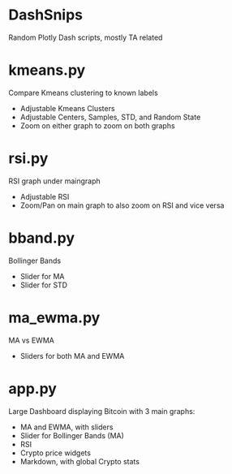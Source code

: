 # DashSnips
Random Plotly Dash scripts, mostly TA related

# kmeans.py
Compare Kmeans clustering to known labels
* Adjustable Kmeans Clusters
* Adjustable Centers, Samples, STD, and Random State
* Zoom on either graph to zoom on both graphs

# rsi.py
RSI graph under maingraph
* Adjustable RSI
* Zoom/Pan on main graph to also zoom on RSI and vice versa

# bband.py
Bollinger Bands
* Slider for MA
* Slider for STD

# ma_ewma.py
MA vs EWMA
* Sliders for both MA and EWMA

# app.py
Large Dashboard displaying Bitcoin with 3 main graphs:
* MA and EWMA, with sliders
* Slider for Bollinger Bands (MA)
* RSI
* Crypto price widgets
* Markdown, with global Crypto stats
